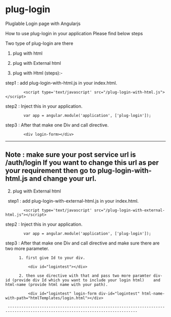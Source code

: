# plug-login
Pluglable Login page  with Angularjs 

How to use plug-login in your application Please find below steps

Two type of plug-login are there

1. plug with html 
2. plug with External html

1. plug with Html (steps):-

  step1 : add plug-login-with-html.js in your index.html.
          
            <script type='text/javascript' src="/plug-login-with-html.js"></script>
            
  step2 : Inject this in your application.
  
            var app = angular.module('application', ['plug-login']);
            
  step3 : After that make one Div and call directive.
    
            <div login-form></div>
            
 --------------------------------------------------------------------------------------------------------------------------------
 Note : make sure your post service url is /auth/login If you want to change this url as per your requirement then go to plug-login-with-html.js and change your url.
 --------------------------------------------------------------------------------------------------------------------------------
 
 2. plug with External html
 
   step1 : add plug-login-with-external-html.js in your index.html.
          
            <script type='text/javascript' src="/plug-login-with-external-html.js"></script>
            
  step2 : Inject this in your application.
  
            var app = angular.module('application', ['plug-login']);
            
  step3 : After that make one Div and call directive and make sure there are two more parameter.
          
          1. first give Id to your div.
          
              <div id="logintest"></div>
              
          2. then use directive with that and pass two more paramter div-id (provide div Id which you want to include your login html)    and html-name (provide html name with your path).
          
              <div id="logintest" login-form div-id="logintest" html-name-with-path="htmlTemplates/login.html"></div>
              
     -------------------------------------------------------------------------------------------------------------------------------
    
          

